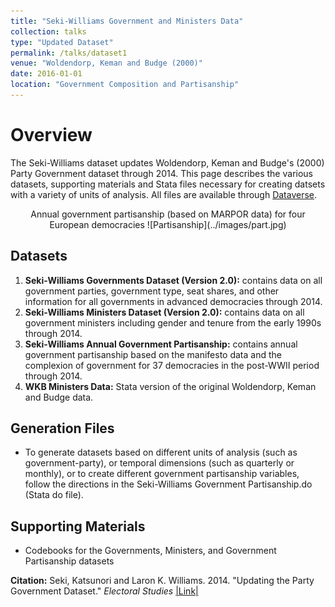 ```yaml
---
title: "Seki-Williams Government and Ministers Data"
collection: talks
type: "Updated Dataset"
permalink: /talks/dataset1
venue: "Woldendorp, Keman and Budge (2000)"
date: 2016-01-01
location: "Government Composition and Partisanship"
---
```


# Overview
The Seki-Williams dataset updates Woldendorp, Keman and Budge's (2000) Party Government dataset through 2014. This page describes the various datasets, supporting materials and Stata files necessary for creating datsets with a variety of units of analysis. All files are available through [Dataverse](https://doi.org/10.7910/DVN/0UNUAM).

<div align="center"> 
Annual government partisanship (based on MARPOR data) for four European democracies
![Partisanship](../images/part.jpg)
</div>

## Datasets
1. **Seki-Williams Governments Dataset (Version 2.0):** contains data on all government parties, government type, seat shares, and other information for all governments in advanced democracies through 2014.
2. **Seki-Williams Ministers Dataset (Version 2.0):** contains data on all government ministers including gender and tenure from the early 1990s through 2014.
3. **Seki-Williams Annual Government Partisanship:** contains annual government partisanship based on the manifesto data and the complexion of government for 37 democracies in the post-WWII period through 2014.
4. **WKB Ministers Data:** Stata version of the original Woldendorp, Keman and Budge data.

## Generation Files
* To generate datasets based on different units of analysis (such as government-party), or temporal dimensions (such as quarterly or monthly), or to create different government partisanship variables, follow the directions in the Seki-Williams Government Partisanship.do (Stata do file).

## Supporting Materials
* Codebooks for the Governments, Ministers, and Government Partisanship datasets

**Citation:** Seki, Katsunori and Laron K. Williams. 2014. "Updating the Party Government Dataset." *Electoral Studies* [|Link|](https://doi.org/10.1016/j.electstud.2013.10.001)



